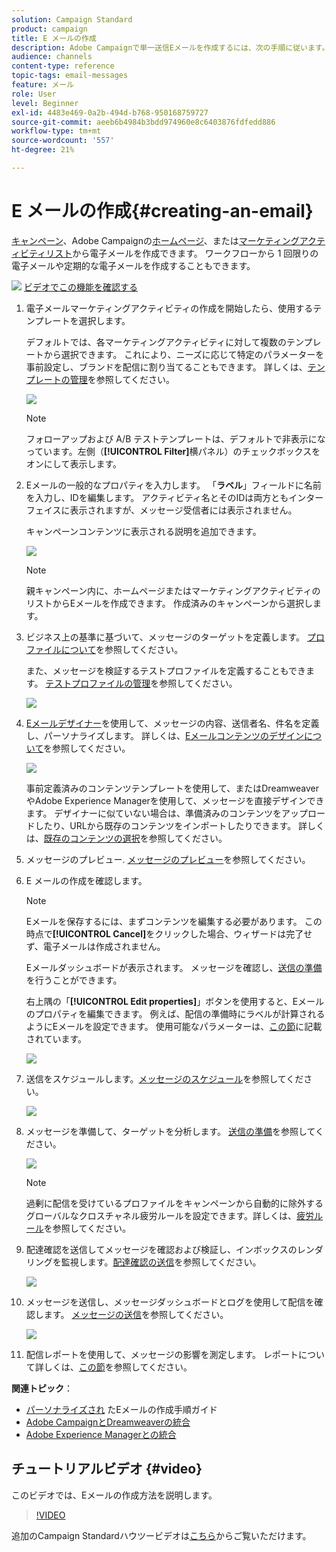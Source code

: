 ```yaml
---
solution: Campaign Standard
product: campaign
title: E メールの作成
description: Adobe Campaignで単一送信Eメールを作成するには、次の手順に従います。
audience: channels
content-type: reference
topic-tags: email-messages
feature: メール
role: User
level: Beginner
exl-id: 4483e469-0a2b-494d-b768-950168759727
source-git-commit: aeeb6b4984b3bdd974960e8c6403876fdfedd886
workflow-type: tm+mt
source-wordcount: '557'
ht-degree: 21%

---
```


# E メールの作成{#creating-an-email}

[キャンペーン](../../start/using/marketing-activities.md#creating-a-marketing-activity)、Adobe Campaignの[ホームページ](../../start/using/interface-description.md#home-page)、または[マーケティングアクティビティリスト](../../start/using/marketing-activities.md#about-marketing-activities)から電子メールを作成できます。 ワークフローから 1 回限りの電子メールや定期的な電子メールを作成することもできます。

![](assets/do-not-localize/how-to-video.png) [ビデオでこの機能を確認する](#video)

1. 電子メールマーケティングアクティビティの作成を開始したら、使用するテンプレートを選択します。

   デフォルトでは、各マーケティングアクティビティに対して複数のテンプレートから選択できます。 これにより、ニーズに応じて特定のパラメーターを事前設定し、ブランドを配信に割り当てることもできます。 詳しくは、[テンプレートの管理](../../start/using/marketing-activity-templates.md)を参照してください。

   ![](assets/email_creation_1.png)

   >[!NOTE]
   >
   >フォローアップおよび A/B テストテンプレートは、デフォルトで非表示になっています。左側（**[!UICONTROL Filter]**&#x200B;横パネル）のチェックボックスをオンにして表示します。

1. Eメールの一般的なプロパティを入力します。 「**ラベル**」フィールドに名前を入力し、IDを編集します。 アクティビティ名とそのIDは両方ともインターフェイスに表示されますが、メッセージ受信者には表示されません。

   キャンペーンコンテンツに表示される説明を追加できます。

   ![](assets/email_creation_2.png)

   >[!NOTE]
   >
   >親キャンペーン内に、ホームページまたはマーケティングアクティビティのリストからEメールを作成できます。 作成済みのキャンペーンから選択します。

1. ビジネス上の基準に基づいて、メッセージのターゲットを定義します。 [プロファイルについて](../../audiences/using/about-profiles.md)を参照してください。

   また、メッセージを検証するテストプロファイルを定義することもできます。 [テストプロファイルの管理](../../audiences/using/managing-test-profiles.md)を参照してください。

   ![](assets/email_creation_3.png)

1. [Eメールデザイナー](../../designing/using/designing-content-in-adobe-campaign.md)を使用して、メッセージの内容、送信者名、件名を定義し、パーソナライズします。 詳しくは、[Eメールコンテンツのデザインについて](../../designing/using/designing-content-in-adobe-campaign.md)を参照してください。

   ![](assets/email_creation_4.png)

   事前定義済みのコンテンツテンプレートを使用して、またはDreamweaverやAdobe Experience Managerを使用して、メッセージを直接デザインできます。 デザイナーに似ていない場合は、準備済みのコンテンツをアップロードしたり、URLから既存のコンテンツをインポートしたりできます。 詳しくは、[既存のコンテンツの選択](../../designing/using/using-existing-content.md)を参照してください。

1. メッセージのプレビュー. [メッセージのプレビュー](../../sending/using/previewing-messages.md)を参照してください。
1. E メールの作成を確認します。

   >[!NOTE]
   >
   >Eメールを保存するには、まずコンテンツを編集する必要があります。 この時点で&#x200B;**[!UICONTROL Cancel]**&#x200B;をクリックした場合、ウィザードは完了せず、電子メールは作成されません。

   Eメールダッシュボードが表示されます。 メッセージを確認し、[送信の準備](../../sending/using/preparing-the-send.md)を行うことができます。

   右上隅の「**[!UICONTROL Edit properties]**」ボタンを使用すると、Eメールのプロパティを編集できます。 例えば、配信の準備時にラベルが計算されるようにEメールを設定できます。  使用可能なパラメーターは、[この節](../../administration/using/configuring-email-channel.md#list-of-email-properties)に記載されています。

   ![](assets/delivery_dashboard_2.png)

1. 送信をスケジュールします。[メッセージのスケジュール](../../sending/using/about-scheduling-messages.md)を参照してください。

   ![](assets/delivery_planning.png)

1. メッセージを準備して、ターゲットを分析します。 [送信の準備](../../sending/using/confirming-the-send.md)を参照してください。

   ![](assets/preparing_delivery_2.png)

   >[!NOTE]
   >
   >過剰に配信を受けているプロファイルをキャンペーンから自動的に除外するグローバルなクロスチャネル疲労ルールを設定できます。詳しくは、[疲労ルール](../../sending/using/fatigue-rules.md)を参照してください。

1. 配達確認を送信してメッセージを確認および検証し、インボックスのレンダリングを監視します。[配達確認の送信](../../sending/using/sending-proofs.md)を参照してください。

   ![](assets/bat_select.png)

1. メッセージを送信し、メッセージダッシュボードとログを使用して配信を確認します。 [メッセージの送信](../../sending/using/confirming-the-send.md)を参照してください。

   ![](assets/confirm_delivery.png)

1. 配信レポートを使用して、メッセージの影響を測定します。 レポートについて詳しくは、[この節](../../reporting/using/about-dynamic-reports.md)を参照してください。

**関連トピック**：

* [パーソナライズされ](https://helpx.adobe.com/jp/campaign/kb/acs-get-started-with-emails.html) たEメールの作成手順ガイド
* [Adobe CampaignとDreamweaverの統合](../../designing/using/using-integrations.md#editing-content-in-dreamweaver)
* [Adobe Experience Managerとの統合](../../integrating/using/integrating-with-experience-manager.md)

## チュートリアルビデオ {#video}

このビデオでは、Eメールの作成方法を説明します。

>[!VIDEO](https://video.tv.adobe.com/v/23721?quality=12)

追加のCampaign Standardハウツービデオは[こちら](https://experienceleague.adobe.com/docs/campaign-standard-learn/tutorials/overview.html?lang=ja)からご覧いただけます。
